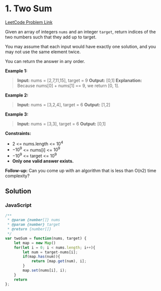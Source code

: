 # 1. Two Sum

[LeetCode Problem Link](https://leetcode.com/problems/two-sum/)

Given an array of integers `nums` and an integer `target`, return indices of the two numbers such that they add up to target.

You may assume that each input would have exactly one solution, and you may not use the same element twice.

You can return the answer in any order.

**Example 1:**

>**Input:** nums = [2,7,11,15], target = 9
**Output:** [0,1]
**Explanation:** Because nums[0] + nums[1] == 9, we return [0, 1].

**Example 2:**

>**Input:** nums = [3,2,4], target = 6
**Output:** [1,2]

**Example 3:**

>**Input:** nums = [3,3], target = 6
**Output:** [0,1]

**Constraints:**

* 2 <= nums.length <= $10^4$
* $-10^9$ <= nums[i] <= $10^9$
* $-10^9$ <= target <= $10^9$
* **Only one valid answer exists.**

**Follow-up:** Can you come up with an algorithm that is less than O(n2) time complexity?

## Solution

### JavaScript

```javaScript
/**
 * @param {number[]} nums
 * @param {number} target
 * @return {number[]}
 */
var twoSum = function(nums, target) {
    let map = new Map()
    for(let i = 0; i < nums.length; i++){
        let num = target-nums[i];
        if(map.has(num)){
            return [map.get(num), i];
        }
        map.set(nums[i], i);
    }
    return
};
```
